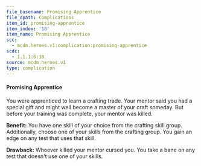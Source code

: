 ```yaml
---
file_basename: Promising Apprentice
file_dpath: Complications
item_id: promising-apprentice
item_index: '18'
item_name: Promising Apprentice
scc:
  - mcdm.heroes.v1:complication:promising-apprentice
scdc:
  - 1.1.1:6:18
source: mcdm.heroes.v1
type: complication
---
```


#### Promising Apprentice

You were apprenticed to learn a crafting trade. Your mentor said you had a special gift and might well become a master of your craft someday. But before your training was complete, your mentor was killed.

**Benefit:** You have one skill of your choice from the crafting skill group. Additionally, choose one of your skills from the crafting group. You gain an edge on any test that uses that skill.

**Drawback:** Whoever killed your mentor cursed you. You take a bane on any test that doesn't use one of your skills.
